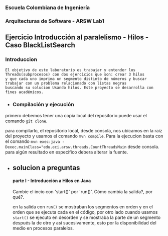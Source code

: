 
### Escuela Colombiana de Ingeniería
### Arquitecturas de Software - ARSW Lab1
## Ejercicio Introducción al paralelismo - Hilos - Caso BlackListSearch




### Introduccion
	El objetivo de este laboratorio es trabajar y entender los Threads(subprocesos) con dos ejercicios que son: crear 3 hilos 
	y que cada uno imprima un segmento distinto de números y buscar trabajar con un problema relacionado con listas negras
	buscando su solucion Usando hilos. Este proyecto se desarrolla con fines académicos.
  

- ### Compilación y ejecución 
primero debemos tener una copia local del repositorio puede usar el comando `git clone`.

para compilarlo, el repositorio local, desde consola, nos ubicamos en la raiz del proyecto y usamos el comando `mvn compile`.
Para la ejecucion basta con el comando `mvn exec:java -Dexec.mainClass="edu.eci.arsw.threads.CountThreadsMain` desde consola. para algún resultado en especifico debera alterar la fuente.

- ## solucion a preguntas
	#### parte I - Introducción a Hilos en Java
	Cambie el incio con 'start()' por 'run()'. Cómo cambia la salida?, por qué?.
	
	en la salida con `run()` se mostraban los segmentos en orden y en el orden que se ejecuta cada en el código, por otro lado cuando usamos `start()` se ejecuto en desorden y se mostraba la parte de un segmento después la de otro y así sucesivamente, esto por la disponibilidad del medio en procesos paralelos.

